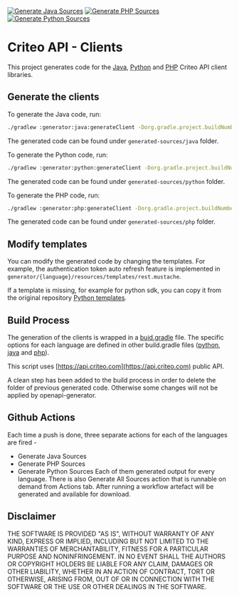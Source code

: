 [![Generate Java Sources](https://github.com/criteo/criteo-api-sdk-generator/actions/workflows/generate_java_sources.yml/badge.svg)](https://github.com/criteo/criteo-api-sdk-generator/actions/workflows/generate_java_sources.yml)
[![Generate PHP Sources](https://github.com/criteo/criteo-api-sdk-generator/actions/workflows/generate_php_sources.yml/badge.svg)](https://github.com/criteo/criteo-api-sdk-generator/actions/workflows/generate_php_sources.yml)
[![Generate Python Sources](https://github.com/criteo/criteo-api-sdk-generator/actions/workflows/generate_python_sources.yml/badge.svg)](https://github.com/criteo/criteo-api-sdk-generator/actions/workflows/generate_python_sources.yml)

# Criteo API - Clients

This project generates code for the [Java](https://github.com/criteo/criteo-api-java-sdk), [Python](https://github.com/criteo/criteo-api-python-sdk) and [PHP](https://github.com/criteo/criteo-api-php-sdk) Criteo API client libraries.

## Generate the clients

To generate the Java code, run:

```bash 
./gradlew :generator:java:generateClient -Dorg.gradle.project.buildNumber=$GH_BUILD_NUMBER
```

The generated code can be found under `generated-sources/java` folder.

To generate the Python code, run:

```bash 
./gradlew :generator:python:generateClient -Dorg.gradle.project.buildNumber=$GH_BUILD_NUMBER
```

The generated code can be found under `generated-sources/python` folder.

To generate the PHP code, run:

```bash 
./gradlew :generator:php:generateClient -Dorg.gradle.project.buildNumber=$GH_BUILD_NUMBER
```

The generated code can be found under `generated-sources/php` folder.

## Modify templates

You can modify the generated code by changing the templates.
For example, the authentication token auto refresh feature is implemented in 
`generator/{language}/resources/templates/rest.mustache`.

If a template is missing, for example for python sdk, you can copy it from the original repository [Python templates](https://github.com/OpenAPITools/openapi-generator/tree/master/modules/openapi-generator/src/main/resources/python).

## Build Process

The generation of the clients is wrapped in a [buid.gradle](build.gradle) file.
The specific options for each language are defined in other build.gradle files ([python](generated-sources/python/build.gradle), [java](generated-sources/php/build.gradle) and [php](generated-sources/java/build.gradle)).

This script uses [https://api.criteo.com](https://api.criteo.com) public API.

A clean step has been added to the build process in order to delete the folder of previous generated code.
Otherwise some changes will not be applied by openapi-generator.


## Github Actions
Each time a push is done, three separate actions for each of the languages are fired -
- Generate Java Sources
- Generate PHP Sources
- Generate Python Sources
Each of them generated output for every language.
There is also Generate All Sources action that is runnable on demand from Actions tab.
After running a workflow artefact will be generated and available for download.

## Disclaimer

THE SOFTWARE IS PROVIDED "AS IS", WITHOUT WARRANTY OF ANY KIND, EXPRESS OR IMPLIED, INCLUDING BUT NOT LIMITED TO THE WARRANTIES OF MERCHANTABILITY, FITNESS FOR A PARTICULAR PURPOSE AND NONINFRINGEMENT. 
IN NO EVENT SHALL THE AUTHORS OR COPYRIGHT HOLDERS BE LIABLE FOR ANY CLAIM, DAMAGES OR OTHER LIABILITY, WHETHER IN AN ACTION OF CONTRACT, TORT OR OTHERWISE, ARISING FROM, OUT OF OR IN CONNECTION WITH THE SOFTWARE OR THE USE OR OTHER DEALINGS IN THE SOFTWARE.